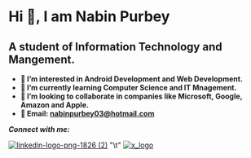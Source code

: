 #  **Hi 👋, I am Nabin Purbey**
## **A student of Information Technology and Mangement.**
- **👀 I’m interested in Android Development and Web Development.**
- **🌱 I’m currently learning Computer Science and IT Mnagement.**
- **💞️ I’m looking to collaborate in companies like Microsoft, Google, Amazon and Apple.**
- **📧 Email: nabinpurbey03@hotmail.com**

***Connect with me:***

[![linkedin-logo-png-1826 (2)](https://user-images.githubusercontent.com/112373792/225286708-113a6b48-07eb-4818-b980-3641883259f2.png)](https://www.linkedin.com/in/nabin-purbey-55961a230/) "\t" [![x_logo](https://github.com/nabinpurbey03/nabinpurbey03/assets/112373792/c173199b-decf-4540-9210-914163a18ba2)](https://twitter.com/nabinpurbey03)






<!---
nabinpurbey03/nabinpurbey03 is a ✨ special ✨ repository because its `README.md` (this file) appears on your GitHub profile.
You can click the Preview link to take a look at your changes.
--->
